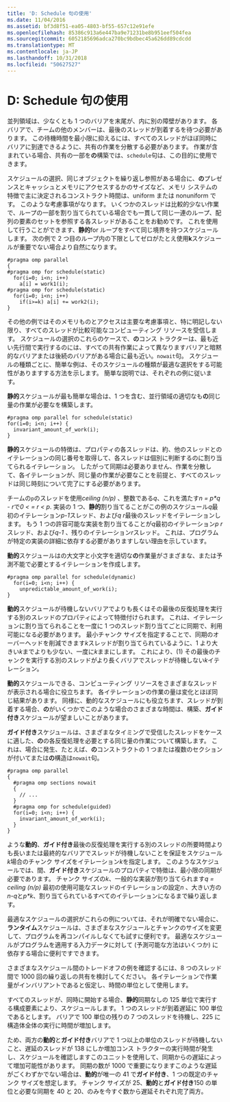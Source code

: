 ```yaml
---
title: 'D: Schedule 句の使用'
ms.date: 11/04/2016
ms.assetid: bf3d8f51-ea05-4803-bf55-657c12e91efe
ms.openlocfilehash: 85386c913a6e447ba9e71231be8b951eef504fea
ms.sourcegitcommit: 6052185696adca270bc9bdbec45a626dd89cdcdd
ms.translationtype: MT
ms.contentlocale: ja-JP
ms.lasthandoff: 10/31/2018
ms.locfileid: "50627527"
---
```

# <a name="d-using-the-schedule-clause"></a>D: Schedule 句の使用

並列領域は、少なくとも 1 つのバリアを末尾が、内に別の障壁があります。 各バリアで、チームの他のメンバーは、最後のスレッドが到着するを待つ必要があります。 この待機時間を最小限に抑えるには、すべてのスレッドがほぼ同時にバリアに到達できるように、共有の作業を分散する必要があります。 作業が含まれている場合、共有の一部を**の**構築では、`schedule`句は、この目的に使用できます。

スケジュールの選択、同じオブジェクトを繰り返し参照がある場合に、**の**プレゼンスとキャッシュとメモリにアクセスするかのサイズなど、メモリ システムの特徴で主に決定されるコンストラクト時間は、uniform または nonuniform です。 このような考慮事項がなります。 いくつかのスレッドは比較的少ない作業で、ループの一部を割り当てられている場合でも一貫して同じ一連のループ、配列の要素のセットを参照する各スレッドがあることをお勧めです。 これを使用して行うことができます、**静的**for ループをすべて同じ境界を持つスケジュールします。 次の例で 2 つ目のループ内の下限としてゼロがたとえ使用**k**スケジュールが重要でない場合より自然になります。

```
#pragma omp parallel
{
#pragma omp for schedule(static)
  for(i=0; i<n; i++)
    a[i] = work1(i);
#pragma omp for schedule(static)
  for(i=0; i<n; i++)
    if(i>=k) a[i] += work2(i);
}
```

その他の例ではそのメモリものとアクセスは主要な考慮事項と、特に明記しない限り、すべてのスレッドが比較可能なコンピューティング リソースを受信します。 スケジュールの選択のこれらのケースで、**の**コンス トラクターは、最も近い先行間で実行するのには、すべての共有作業によって異なりますバリアと暗黙的なバリアまたは後続のバリアがある場合に最も近い。`nowait`句。 スケジュールの種類ごとに、簡単な例は、そのスケジュールの種類が最適な選択をする可能性がありますする方法を示します。 簡単な説明では、それぞれの例に従います。

**静的**スケジュールが最も簡単な場合は、1 つを含む、並行領域の適切なも**の**同じ量の作業が必要なを構築します。

```
#pragma omp parallel for schedule(static)
for(i=0; i<n; i++) {
  invariant_amount_of_work(i);
}
```

**静的**スケジュールの特徴は、プロパティの各スレッドは、約、他のスレッドとのイテレーションの同じ番号を取得して、各スレッドは個別に判断するのに割り当てられるイテレーション。 したがって同期は必要ありません、作業を分散して、各イテレーションが、同じ量の作業が必要なことを前提と、すべてのスレッドは同じ時刻について完了にする必要があります。

チームの`p`のスレッドを使用*ceiling (n/p)* 、整数である*q*、これを満たす*n = p\*q - r*で*0 < = r < p*. 実装の 1 つ、**静的**割り当てることがこの例のスケジュール*q*最初のイテレーション*p-1*スレッド、および*q r*最後のスレッドをイテレーションします。  もう 1 つの許容可能な実装を割り当てることが*q*最初のイテレーション*p r*スレッド、および*q-1* 、残りのイテレーション*r*スレッド。 これは、プログラムが特定の実装の詳細に依存する必要がありますしない理由を示しています。

**動的**スケジュールはの大文字と小文字を適切な**の**作業量がさまざまな、または予測不能で必要とするイテレーションを作成します。

```
#pragma omp parallel for schedule(dynamic)
  for(i=0; i<n; i++) {
    unpredictable_amount_of_work(i);
}
```

**動的**スケジュールが待機しないバリアでよりも長くはその最後の反復処理を実行する別のスレッドのプロパティによって特徴付けられます。 これは、イテレーションに割り当てられることを一度に 1 つのスレッド割り当てごとに同期で、利用可能になる必要があります。 最小チャンク サイズを指定することで、同期のオーバーヘッドを削減できます*k*スレッドが割り当てられているように、1 より大きい*k*までよりも少ない、一度に*k*ままにします。 これにより、(1) その最後のチャンクを実行する別のスレッドがより長くバリアでスレッドが待機しない*k*イテレーション。

**動的**スケジュールできる、コンピューティング リソースをさまざまなスレッドが表示される場合に役立ちます。 各イテレーションの作業の量は変化とほぼ同じ結果があります。 同様に、動的なスケジュールにも役立ちます、スレッドが到着する場合、**の**がいくつかでこのような場合のさまざまな時間は、構築、**ガイド付き**スケジュールが望ましいことがあります。

**ガイド付き**スケジュールは、さまざまなタイミングで受信したスレッドをケースに適した、**の**の各反復処理を必要とする同じ量の作業について構築します。 これは、場合に発生、たとえば、**の**コンストラクトの 1 つまたは複数のセクションが付いてまたは**の**構造は`nowait`句。

```
#pragma omp parallel
{
  #pragma omp sections nowait
  {
    // ...
  }
  #pragma omp for schedule(guided)
  for(i=0; i<n; i++) {
    invariant_amount_of_work(i);
  }
}
```

ような**動的**、**ガイド付き**最後の反復処理を実行する別のスレッドの所要時間よりも長いまたは最終的なバリアでスレッドが待機しないことを保証をスケジュール*k*場合のチャンク サイズをイテレーション*k*を指定します。 このようなスケジュールでは、間、**ガイド付き**スケジュールのプロパティで特徴は、最小限の同期が必要であります。 チャンク サイズの*k*、一般的な実装が割り当てられます*q = ceiling (n/p)* 最初の使用可能なスレッドのイテレーションの設定*n* 、大きい方の*n-q*と*p\*k*、割り当てられているすべてのイテレーションになるまで繰り返します。

最適なスケジュールの選択がこれらの例については、それが明確でない場合に、**ランタイム**スケジュールは、さまざまなスケジュールとチャンクのサイズを変更して、プログラムを再コンパイルしなくても試すに便利です。 最適なスケジュールがプログラムを適用する入力データに対して (予測可能な方法はいくつか) に依存する場合に便利ですできます。

さまざまなスケジュール間のトレードオフの例を確認するには、8 つのスレッド間で 1000 回の繰り返しの共有を検討してください。 各イテレーションで作業量がインバリアントであると仮定し、時間の単位として使用します。

すべてのスレッドが、同時に開始する場合、**静的**同期なしの 125 単位で実行する構成要素により、スケジュールします。 1 つのスレッドが到着遅延に 100 単位であるとします。 バリアで 100 単位の残りの 7 つのスレッドを待機し、225 に構造体全体の実行に時間が増加します。

ため、両方の**動的**と**ガイド付き**バリアで 1 つ以上の単位のスレッドが待機しないこと、遅延のスレッドが 138 にしか増加コンス トラクターの実行時間が発生し、スケジュールを確認しますこのユニットを使用して、同期からの遅延によって増加可能性があります。 同期の数が 1000 で重要になりますこのような遅延がごくわずかでない場合は、**動的**が唯一の 41 で**ガイド付き**、1 つの既定のチャンク サイズを想定します。 チャンク サイズが 25、**動的**と**ガイド付き**150 の単位と必要な同期を 40 と 20、のみを今すぐ数から遅延それぞれ完了両方。